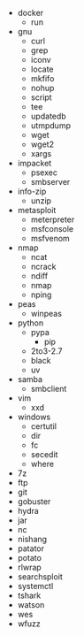 - docker
  - run
- gnu
  - curl
  - grep
  - iconv
  - locate
  - mkfifo
  - nohup
  - script
  - tee
  - updatedb
  - utmpdump
  - wget
  - wget2
  - xargs
- impacket
  - psexec
  - smbserver
- info-zip
  - unzip
- metasploit
  - meterpreter
  - msfconsole
  - msfvenom
- nmap
  - ncat
  - ncrack
  - ndiff
  - nmap
  - nping
- peas
  - winpeas
- python
  - pypa
    - pip
  - 2to3-2.7
  - black
  - uv
- samba
  - smbclient
- vim
  - xxd
- windows
  - certutil
  - dir
  - fc
  - secedit
  - where
- 7z
- ftp
- git
- gobuster
- hydra
- jar
- nc
- nishang
- patator
- potato
- rlwrap
- searchsploit
- systemctl
- tshark
- watson
- wes
- wfuzz
